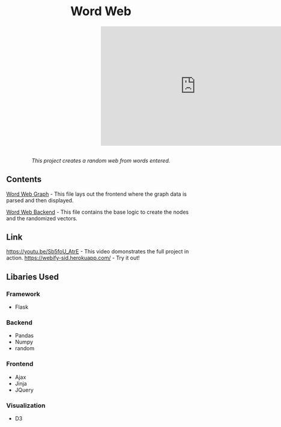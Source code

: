 <h1 align="center" style="font-weight:bold;font-size:32px;">Word Web</h1>

<div align="center">
  <div style="width:100%;height:0;padding-bottom:63%;position:relative;"><iframe src="https://giphy.com/embed/l0IykOsxLECVejOzm" width="100%" height="100%" style="position:absolute" frameBorder="0" class="giphy-embed" allowFullScreen></iframe></div>
  <br>
  <p id="desc" style="font-style:italic;text-align:center;">This project creates a random web from words entered.
  </p>
</div>

## Contents
 [Word Web Graph](/templates/index.html) - This file lays out the frontend where the graph data is parsed and then displayed.

 [Word Web Backend](/WordWeb.py) - This file contains the base logic to create the nodes and the randomized vectors.

## Link
https://youtu.be/Sb5foU_AtrE - This video domonstrates the full project in action.
https://webify-sid.herokuapp.com/ - Try it out!

## Libaries Used
### Framework
* Flask

### Backend
* Pandas
* Numpy
* random

### Frontend
* Ajax
* Jinja
* JQuery

### Visualization
* D3